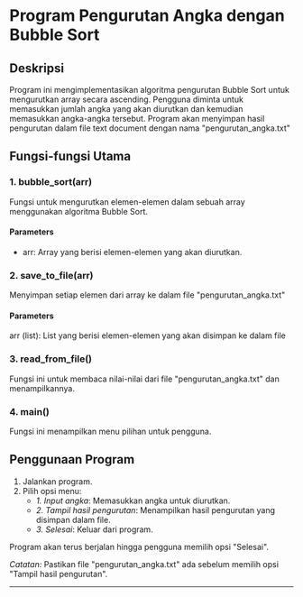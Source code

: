 # Program Pengurutan Angka dengan Bubble Sort

## Deskripsi
Program ini mengimplementasikan algoritma pengurutan Bubble Sort untuk mengurutkan array secara ascending. Pengguna diminta untuk memasukkan jumlah angka yang akan diurutkan dan kemudian memasukkan angka-angka tersebut. Program akan menyimpan hasil pengurutan dalam file text document dengan nama "pengurutan_angka.txt"

## Fungsi-fungsi Utama

### 1. bubble_sort(arr)

 Fungsi untuk mengurutkan elemen-elemen dalam sebuah array menggunakan algoritma Bubble Sort.
 
#### Parameters
- arr: Array yang berisi elemen-elemen yang akan diurutkan.

### 2. save_to_file(arr)

Menyimpan setiap elemen dari array ke dalam file "pengurutan_angka.txt"

#### Parameters
arr (list): List yang berisi elemen-elemen yang akan disimpan ke dalam file

### 3. read_from_file()

Fungsi ini untuk membaca nilai-nilai dari file "pengurutan_angka.txt" dan menampilkannya.

### 4. main()

Fungsi ini menampilkan menu pilihan untuk pengguna.

## Penggunaan Program

1. Jalankan program.
2. Pilih opsi menu:
   - *1. Input angka*: Memasukkan angka untuk diurutkan.
   - *2. Tampil hasil pengurutan*: Menampilkan hasil pengurutan yang disimpan dalam file.
   - *3. Selesai*: Keluar dari program.

Program akan terus berjalan hingga pengguna memilih opsi "Selesai".

*Catatan:* Pastikan file "pengurutan_angka.txt" ada sebelum memilih opsi "Tampil hasil pengurutan".

---

